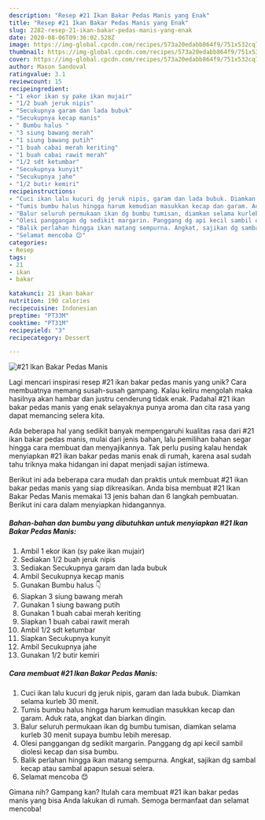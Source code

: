```yaml
---
description: "Resep #21 Ikan Bakar Pedas Manis yang Enak"
title: "Resep #21 Ikan Bakar Pedas Manis yang Enak"
slug: 2282-resep-21-ikan-bakar-pedas-manis-yang-enak
date: 2020-08-06T09:36:02.528Z
image: https://img-global.cpcdn.com/recipes/573a20edabb864f9/751x532cq70/21-ikan-bakar-pedas-manis-foto-resep-utama.jpg
thumbnail: https://img-global.cpcdn.com/recipes/573a20edabb864f9/751x532cq70/21-ikan-bakar-pedas-manis-foto-resep-utama.jpg
cover: https://img-global.cpcdn.com/recipes/573a20edabb864f9/751x532cq70/21-ikan-bakar-pedas-manis-foto-resep-utama.jpg
author: Mason Sandoval
ratingvalue: 3.1
reviewcount: 15
recipeingredient:
- "1 ekor ikan sy pake ikan mujair"
- "1/2 buah jeruk nipis"
- "Secukupnya garam dan lada bubuk"
- "Secukupnya kecap manis"
- " Bumbu halus "
- "3 siung bawang merah"
- "1 siung bawang putih"
- "1 buah cabai merah keriting"
- "1 buah cabai rawit merah"
- "1/2 sdt ketumbar"
- "Secukupnya kunyit"
- "Secukupnya jahe"
- "1/2 butir kemiri"
recipeinstructions:
- "Cuci ikan lalu kucuri dg jeruk nipis, garam dan lada bubuk. Diamkan selama kurleb 30 menit."
- "Tumis bumbu halus hingga harum kemudian masukkan kecap dan garam. Aduk rata, angkat dan biarkan dingin."
- "Balur seluruh permukaan ikan dg bumbu tumisan, diamkan selama kurleb 30 menit supaya bumbu lebih meresap."
- "Olesi panggangan dg sedikit margarin. Panggang dg api kecil sambil diolesi kecap dan sisa bumbu."
- "Balik perlahan hingga ikan matang sempurna. Angkat, sajikan dg sambal kecap atau sambal apapun sesuai selera."
- "Selamat mencoba 😊"
categories:
- Resep
tags:
- 21
- ikan
- bakar

katakunci: 21 ikan bakar 
nutrition: 190 calories
recipecuisine: Indonesian
preptime: "PT33M"
cooktime: "PT31M"
recipeyield: "3"
recipecategory: Dessert

---
```



![#21 Ikan Bakar Pedas Manis](https://img-global.cpcdn.com/recipes/573a20edabb864f9/751x532cq70/21-ikan-bakar-pedas-manis-foto-resep-utama.jpg)

Lagi mencari inspirasi resep #21 ikan bakar pedas manis yang unik? Cara membuatnya memang susah-susah gampang. Kalau keliru mengolah maka hasilnya akan hambar dan justru cenderung tidak enak. Padahal #21 ikan bakar pedas manis yang enak selayaknya punya aroma dan cita rasa yang dapat memancing selera kita.



Ada beberapa hal yang sedikit banyak mempengaruhi kualitas rasa dari #21 ikan bakar pedas manis, mulai dari jenis bahan, lalu pemilihan bahan segar hingga cara membuat dan menyajikannya. Tak perlu pusing kalau hendak menyiapkan #21 ikan bakar pedas manis enak di rumah, karena asal sudah tahu triknya maka hidangan ini dapat menjadi sajian istimewa.


Berikut ini ada beberapa cara mudah dan praktis untuk membuat #21 ikan bakar pedas manis yang siap dikreasikan. Anda bisa membuat #21 Ikan Bakar Pedas Manis memakai 13 jenis bahan dan 6 langkah pembuatan. Berikut ini cara dalam menyiapkan hidangannya.

<!--inarticleads1-->

##### Bahan-bahan dan bumbu yang dibutuhkan untuk menyiapkan #21 Ikan Bakar Pedas Manis:

1. Ambil 1 ekor ikan (sy pake ikan mujair)
1. Sediakan 1/2 buah jeruk nipis
1. Sediakan Secukupnya garam dan lada bubuk
1. Ambil Secukupnya kecap manis
1. Gunakan  Bumbu halus 👇
1. Siapkan 3 siung bawang merah
1. Gunakan 1 siung bawang putih
1. Gunakan 1 buah cabai merah keriting
1. Siapkan 1 buah cabai rawit merah
1. Ambil 1/2 sdt ketumbar
1. Siapkan Secukupnya kunyit
1. Ambil Secukupnya jahe
1. Gunakan 1/2 butir kemiri




<!--inarticleads2-->

##### Cara membuat #21 Ikan Bakar Pedas Manis:

1. Cuci ikan lalu kucuri dg jeruk nipis, garam dan lada bubuk. Diamkan selama kurleb 30 menit.
1. Tumis bumbu halus hingga harum kemudian masukkan kecap dan garam. Aduk rata, angkat dan biarkan dingin.
1. Balur seluruh permukaan ikan dg bumbu tumisan, diamkan selama kurleb 30 menit supaya bumbu lebih meresap.
1. Olesi panggangan dg sedikit margarin. Panggang dg api kecil sambil diolesi kecap dan sisa bumbu.
1. Balik perlahan hingga ikan matang sempurna. Angkat, sajikan dg sambal kecap atau sambal apapun sesuai selera.
1. Selamat mencoba 😊




Gimana nih? Gampang kan? Itulah cara membuat #21 ikan bakar pedas manis yang bisa Anda lakukan di rumah. Semoga bermanfaat dan selamat mencoba!

